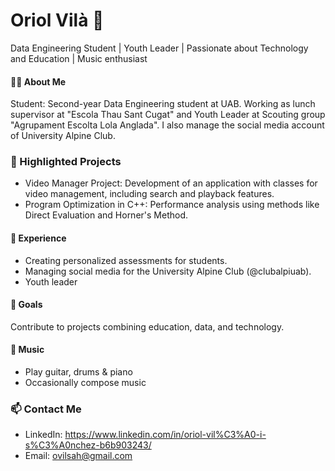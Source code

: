 # Oriol Vilà 👋
Data Engineering Student | Youth Leader | Passionate about Technology and Education | Music enthusiast

#### 👨‍💻 About Me
Student: Second-year Data Engineering student at UAB. Working as lunch supervisor at "Escola Thau Sant Cugat" and Youth Leader at Scouting group "Agrupament Escolta Lola Anglada". I also manage the social media account of University Alpine Club.
### 🌟 Highlighted Projects
- Video Manager Project: Development of an application with classes for video management, including search and playback features.
- Program Optimization in C++: Performance analysis using methods like Direct Evaluation and Horner's Method.

#### 💼 Experience
- Creating personalized assessments for students.
- Managing social media for the University Alpine Club (@clubalpiuab).
- Youth leader
  
#### 🎯 Goals
Contribute to projects combining education, data, and technology.

#### 🎵 Music  
- Play guitar, drums & piano 
- Occasionally compose music 


### 📫 Contact Me
- LinkedIn: https://www.linkedin.com/in/oriol-vil%C3%A0-i-s%C3%A0nchez-b6b903243/
- Email: ovilsah@gmail.com
